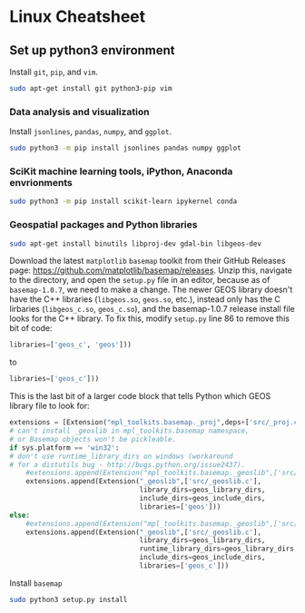 # Linux Cheatsheet
## Set up python3 environment
Install `git`, `pip`, and `vim`.
```bash
sudo apt-get install git python3-pip vim
```

### Data analysis and visualization
Install `jsonlines`, `pandas`, `numpy`, and `ggplot`.
```bash
sudo python3 -m pip install jsonlines pandas numpy ggplot
```

### SciKit machine learning tools, iPython, Anaconda envrionments
```bash
sudo python3 -m pip install scikit-learn ipykernel conda
```

### Geospatial packages and Python libraries
```bash
sudo apt-get install binutils libproj-dev gdal-bin libgeos-dev
```
Download the latest `matplotlib` `basemap` toolkit from their GitHub Releases page: https://github.com/matplotlib/basemap/releases. Unzip this, navigate to the directory, and open the `setup.py` file in an editor, because as of `basemap-1.0.7`, we need to make a change.
The newer GEOS library doesn't have the C++ libraries (`libgeos.so`, `geos.so`, etc.), instead only has the C lirbaries (`libgeos_c.so`, `geos_c.so`), and the basemap-1.0.7 release install file looks for the C++ library. To fix this, modify `setup.py` line 86 to remove this bit of code:
```python
libraries=['geos_c', 'geos']))
```
to
```python
libraries=['geos_c']))
```
This is the last bit of a larger code block that tells Python which GEOS library file to look for:
```python
extensions = [Extension("mpl_toolkits.basemap._proj",deps+['src/_proj.c'],include_dirs = ['src'],)]
# can't install _geoslib in mpl_toolkits.basemap namespace,
# or Basemap objects won't be pickleable.
if sys.platform == 'win32':
# don't use runtime_library_dirs on windows (workaround
# for a distutils bug - http://bugs.python.org/issue2437).
    #extensions.append(Extension("mpl_toolkits.basemap._geoslib",['src/_geoslib.c'],
    extensions.append(Extension("_geoslib",['src/_geoslib.c'],
                                library_dirs=geos_library_dirs,
                                include_dirs=geos_include_dirs,
                                libraries=['geos']))
else:
    #extensions.append(Extension("mpl_toolkits.basemap._geoslib",['src/_geoslib.c'],
    extensions.append(Extension("_geoslib",['src/_geoslib.c'],
                                library_dirs=geos_library_dirs,
                                runtime_library_dirs=geos_library_dirs,
                                include_dirs=geos_include_dirs,
                                libraries=['geos_c']))
```
Install `basemap`
```bash
sudo python3 setup.py install
```
